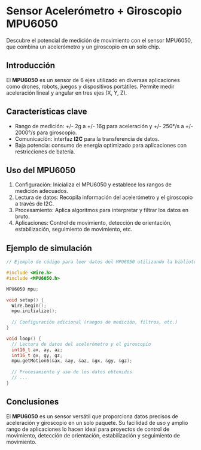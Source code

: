 # Sensor Acelerómetro + Giroscopio MPU6050
Descubre el potencial de medición de movimiento con el sensor MPU6050, que combina un acelerómetro y un giroscopio en un solo chip.

## Introducción
El **MPU6050** es un sensor de 6 ejes utilizado en diversas aplicaciones como drones, robots, juegos y dispositivos portátiles. Permite medir aceleración lineal y angular en tres ejes (X, Y, Z).

## Características clave
* Rango de medición: +/- 2g a +/- 16g para aceleración y +/- 250°/s a +/- 2000°/s para giroscopio.
* Comunicación: interfaz **I2C** para la transferencia de datos.
* Baja potencia: consumo de energía optimizado para aplicaciones con restricciones de batería.
## Uso del MPU6050
1. Configuración: Inicializa el MPU6050 y establece los rangos de medición adecuados.
2. Lectura de datos: Recopila información del acelerómetro y el giroscopio a través de I2C.
3. Procesamiento: Aplica algoritmos para interpretar y filtrar los datos en bruto.
4. Aplicaciones: Control de movimiento, detección de orientación, estabilización, seguimiento de movimiento, etc.
## Ejemplo de simulación
```cpp
// Ejemplo de código para leer datos del MPU6050 utilizando la biblioteca "MPU6050" para Arduino.

#include <Wire.h>
#include <MPU6050.h>

MPU6050 mpu;

void setup() {
  Wire.begin();
  mpu.initialize();
  
  // Configuración adicional (rangos de medición, filtros, etc.)
}

void loop() {
  // Lectura de datos del acelerómetro y el giroscopio
  int16_t ax, ay, az;
  int16_t gx, gy, gz;
  mpu.getMotion6(&ax, &ay, &az, &gx, &gy, &gz);
  
  // Procesamiento y uso de los datos obtenidos
  // ...
}
```
## Conclusiones
El **MPU6050** es un sensor versátil que proporciona datos precisos de aceleración y giroscopio en un solo paquete. Su facilidad de uso y amplio rango de aplicaciones lo hacen ideal para proyectos de control de movimiento, detección de orientación, estabilización y seguimiento de movimiento.
